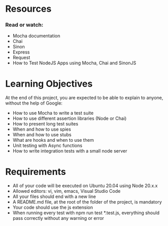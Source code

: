 # Resources
### Read or watch:

- Mocha documentation
- Chai
- Sinon
- Express
- Request
- How to Test NodeJS Apps using Mocha, Chai and SinonJS

# Learning Objectives
At the end of this project, you are expected to be able to explain to anyone, without the help of Google:

- How to use Mocha to write a test suite
- How to use different assertion libraries (Node or Chai)
- How to present long test suites
- When and how to use spies
- When and how to use stubs
- What are hooks and when to use them
- Unit testing with Async functions
- How to write integration tests with a small node server

# Requirements
- All of your code will be executed on Ubuntu 20.04 using Node 20.x.x
- Allowed editors: vi, vim, emacs, Visual Studio Code
- All your files should end with a new line
- A README.md file, at the root of the folder of the project, is mandatory
- Your code should use the js extension
- When running every test with npm run test *.test.js, everything should pass correctly without any warning or error